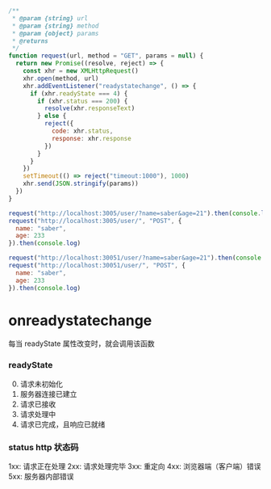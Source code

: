 ```js
/**
 * @param {string} url
 * @param {string} method
 * @param {object} params
 * @returns
 */
function request(url, method = "GET", params = null) {
  return new Promise((resolve, reject) => {
    const xhr = new XMLHttpRequest()
    xhr.open(method, url)
    xhr.addEventListener("readystatechange", () => {
      if (xhr.readyState === 4) {
        if (xhr.status === 200) {
          resolve(xhr.responseText)
        } else {
          reject({
            code: xhr.status,
            response: xhr.response
          })
        }
      }
    })
    setTimeout(() => reject("timeout:1000"), 1000)
    xhr.send(JSON.stringify(params))
  })
}

request("http://localhost:3005/user/?name=saber&age=21").then(console.log)
request("http://localhost:3005/user/", "POST", {
  name: "saber",
  age: 233
}).then(console.log)

request("http://localhost:30051/user/?name=saber&age=21").then(console.log)
request("http://localhost:30051/user/", "POST", {
  name: "saber",
  age: 233
}).then(console.log)
```

# onreadystatechange

每当 readyState 属性改变时，就会调用该函数

### readyState

0. 请求未初始化
1. 服务器连接已建立
2. 请求已接收
3. 请求处理中
4. 请求已完成，且响应已就绪

### status http 状态码

1xx: 请求正在处理
2xx: 请求处理完毕
3xx: 重定向
4xx: 浏览器端（客户端）错误
5xx: 服务器内部错误
